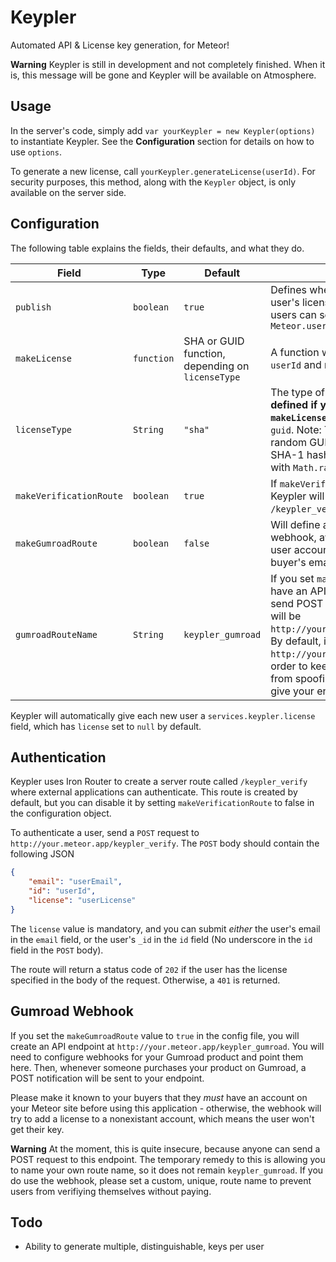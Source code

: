 # Keypler

Automated API & License key generation, for Meteor!

**Warning** Keypler is still in development and not completely finished. When it is, this message will be gone and Keypler will be available on Atmosphere.

## Usage

In the server's code, simply add `var yourKeypler = new Keypler(options)` to instantiate Keypler. See the **Configuration** section for details on how to use `options`.

To generate a new license, call `yourKeypler.generateLicense(userId)`. For security purposes, this method, along with the `Keypler` object, is only available on the server side.

## Configuration

The following table explains the fields, their defaults, and what they do.

| Field                   | Type       | Default                                          | Description
| ----------------------- | ---------- | ------------------------------------------------ | ----------------------
| `publish`               | `boolean`  | `true`                                           | Defines whether or not Keypler will publish a user's license to the client side. This means users can see their license by looking at `Meteor.user().services.keypler.license`
| `makeLicense`           | `function` | SHA or GUID function, depending on `licenseType` | A function which takes an argument of `userId` and returns a license key.
| `licenseType`           | `String`   | `"sha"`                                          | The type of license to return. **Only to be defined if you do *not* define your own `makeLicense` function.** Options are `sha` and `guid`. Note: The `guid` function generated a random GUID. The `sha` function generates a SHA-1 hash based off of the userId salted with `Math.random() * Date.now()`
| `makeVerificationRoute` | `boolean`  | `true`                                           | If `makeVerificationRoute` is set to true, Keypler will create a serverside route called `/keypler_verify` which can verify licenses
| `makeGumroadRoute`      | `boolean`  | `false`                                          | Will define a route which handles a Gumroad webhook, available at `/keypler_gumroad`. The user account with an email matching the buyer's email will receive a license key.
| `gumroadRouteName`      | `String`   | `keypler_gumroad`                                | If you set `makeGumroadRoute` to `true`, you will have an API endpoint which Gumroad will send POST requests to. The endpoint's url will be `http://your.meteor.app/{gumroadRouteName}`. By default, it is `http://your.meteor.app/keypler_gumroad`. In order to keep this secure, and prevent a user from spoofing a Gumroad webhook, please give your endpoint a unique name.

Keypler will automatically give each new user a `services.keypler.license` field, which has `license` set to `null` by default.

## Authentication

Keypler uses Iron Router to create a server route called `/keypler_verify` where external applications can authenticate. This route is created by default, but you can disable it by setting `makeVerificationRoute` to false in the configuration object.

To authenticate a user, send a `POST` request to `http://your.meteor.app/keypler_verify`. The `POST` body should contain the following JSON

```JSON
{
	"email": "userEmail",
	"id": "userId",
	"license": "userLicense"
}
```

The `license` value is mandatory, and you can submit *either* the user's email in the `email` field, or the user's `_id` in the `id` field (No underscore in the `id` field in the `POST` body). 

The route will return a status code of `202` if the user has the license specified in the body of the request. Otherwise, a `401` is returned.

## Gumroad Webhook

If you set the `makeGumroadRoute` value to `true` in the config file, you will create an API endpoint at `http://your.meteor.app/keypler_gumroad`. You will need to configure webhooks for your Gumroad product and point them here. Then, whenever someone purchases your product on Gumroad, a POST notification will be sent to your endpoint.

Please make it known to your buyers that they *must* have an account on your Meteor site before using this application - otherwise, the webhook will try to add a license to a nonexistant account, which means the user won't get their key.

**Warning** At the moment, this is quite insecure, because anyone can send a POST request to this endpoint. The temporary remedy to this is allowing you to name your own route name, so it does not remain `keypler_gumroad`. If you do use the webhook, please set a custom, unique, route name to prevent users from verifiying themselves without paying.

## Todo

* Ability to generate multiple, distinguishable, keys per user
